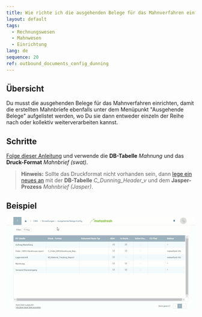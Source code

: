 ```yaml
---
title: Wie richte ich die ausgehenden Belege für das Mahnverfahren ein?
layout: default
tags:
  - Rechnungswesen
  - Mahnwesen
  - Einrichtung
lang: de
sequence: 20
ref: outbound_documents_config_dunning
---
```


## Übersicht
Du musst die ausgehenden Belege für das Mahnverfahren einrichten, damit die erstellten Mahnbriefe ebenfalls unter dem Menüpunkt "Ausgehende Belege" aufgelistet werden, wo Du sie dann entweder einzeln der Reihe nach oder kollektiv weiterverarbeiten kannst.

## Schritte
[Folge dieser Anleitung](Ausgehende_Belege_Konfig) und verwende die **DB-Tabelle** *Mahnung* und das **Druck-Format** *Mahnbrief (swat)*.
 >**Hinweis:** Sollte das Druckformat nicht vorhanden sein, dann [lege ein neues an](Druckformat_anlegen) mit der **DB-Tabelle** *C_Dunning_Header_v* und dem **Jasper-Prozess** *Mahnbrief (Jasper)*.

## Beispiel
![](assets/Ausgehende_Belege_Konfig+Mahnung.gif)
